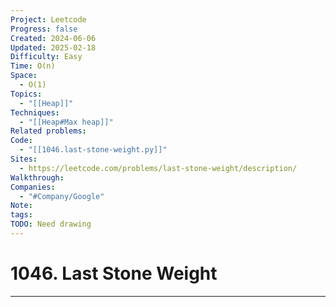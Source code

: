 ```yaml
---
Project: Leetcode
Progress: false
Created: 2024-06-06
Updated: 2025-02-18
Difficulty: Easy
Time: O(n)
Space:
  - O(1)
Topics:
  - "[[Heap]]"
Techniques:
  - "[[Heap#Max heap]]"
Related problems: 
Code:
  - "[[1046.last-stone-weight.py]]"
Sites:
  - https://leetcode.com/problems/last-stone-weight/description/
Walkthrough: 
Companies:
  - "#Company/Google"
Note: 
tags: 
TODO: Need drawing
---
```

# 1046. Last Stone Weight
---
